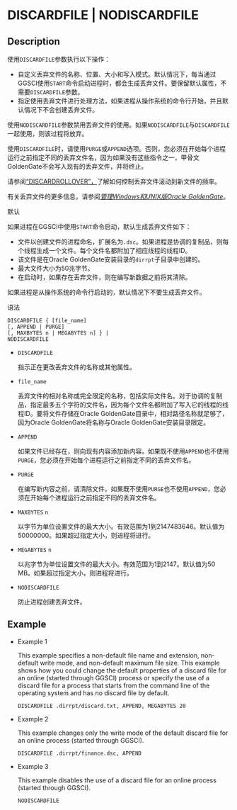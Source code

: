 # DISCARDFILE | NODISCARDFILE

## Description

使用`DISCARDFILE`参数执行以下操作：

- 自定义丢弃文件的名称、位置、大小和写入模式。默认情况下，每当通过GGSCI使用`START`命令启动进程时，都会生成丢弃文件。要保留默认属性，不需要`DISCARDFILE`参数。
- 指定使用丢弃文件进行处理方法，如果进程从操作系统的命令行开始，并且默认情况下不会创建丢弃文件。

使用`NODISCARDFILE`参数禁用丢弃文件的使用。如果`NODISCARDFILE`与`DISCARDFILE`一起使用，则该过程将放弃。

使用`DISCARDFILE`时，请使用`PURGE`或`APPEND`选项。否则，您必须在开始每个进程运行之前指定不同的丢弃文件名，因为如果没有这些指令之一，甲骨文GoldenGate不会写入现有的丢弃文件，并将终止。

请参阅[“DISCARDROLLOVER”，](https://docs.oracle.com/goldengate/1212/gg-winux/GWURF/gg_parameters045.htm#i1005926)了解如何控制丢弃文件滚动到新文件的频率。

有关丢弃文件的更多信息，请参阅[*管理Windows和UNIX版Oracle GoldenGate*](https://docs.oracle.com/goldengate/1212/gg-winux/GWUAD/wu_errorhandling.htm#GWUAD497)。

默认

如果进程在GGSCI中使用`START`命令启动，默认生成丢弃文件如下：

- 文件以创建文件的进程命名，扩展名为`.dsc`。如果进程是协调的复制品，则每个线程生成一个文件。每个文件名都附加了相应线程的线程ID。
- 该文件是在Oracle GoldenGate安装目录的`dirrpt`子目录中创建的。
- 最大文件大小为50兆字节。
- 在启动时，如果存在丢弃文件，则在编写新数据之前将其清除。

如果进程是从操作系统的命令行启动的，默认情况下不要生成丢弃文件。

语法

```
DISCARDFILE { [file_name]
[, APPEND | PURGE]
[, MAXBYTES n | MEGABYTES n] } |
NODISCARDFILE
```

- `DISCARDFILE`

  指示正在更改丢弃文件的名称或其他属性。

- `file_name`

  丢弃文件的相对名称或完全限定的名称，包括实际文件名。对于协调的复制品，指定最多五个字符的文件名，因为每个文件名都附加了写入它的线程的线程ID。要将文件存储在Oracle GoldenGate目录中，相对路径名称就足够了，因为Oracle GoldenGate将名称与Oracle GoldenGate安装目录限定。

- `APPEND`

  如果文件已经存在，则向现有内容添加新内容。如果既不使用`APPEND`也不使用`PURGE`，您必须在开始每个进程运行之前指定不同的丢弃文件名。

- `PURGE`

  在编写新内容之前，请清除文件。如果既不使用`PURGE`也不使用`APPEND`，您必须在开始每个进程运行之前指定不同的丢弃文件名。

- `MAXBYTES` `n`

  以字节为单位设置文件的最大大小。有效范围为1到2147483646。默认值为50000000。如果超过指定大小，则进程将进行。

- `MEGABYTES` `n`

  以兆字节为单位设置文件的最大大小。有效范围为1到2147。默认值为50 MB。如果超过指定大小，则进程将进行。

- `NODISCARDFILE`

  防止进程创建丢弃文件。



## Example

- Example 1  

  This example specifies a non-default file name and extension, non-default write mode, and non-default maximum file size. This example shows how you could change the default properties of a discard file for an online (started through GGSCI) process or specify the use of a discard file for a process that starts from the command line of the operating system and has no discard file by default.

   ```
   DISCARDFILE .dirrpt/discard.txt, APPEND, MEGABYTES 20
   ```

- Example 2  

  This example changes only the write mode of the default discard file for an online process (started through GGSCI).

  ```
  DISCARDFILE .dirrpt/finance.dsc, APPEND
  ```

- Example 3  

  This example disables the use of a discard file for an online process (started through GGSCI).

  ```
  NODISCARDFILE
  ```

  